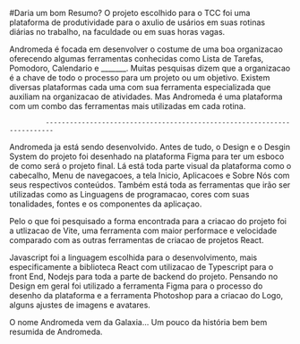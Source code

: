 #Daria um bom Resumo?
O projeto escolhido para o TCC foi uma plataforma de produtividade para o axulio de usários em suas rotinas
diárias no trabalho, na faculdade ou em suas horas vagas.

Andromeda é focada em desenvolver o costume de uma boa organizacao oferecendo algumas ferramentas conhecidas
como Lista de Tarefas, Pomodoro, Calendario e _______.
Muitas pesquisas dizem que a organizacao é a chave de todo o processo para um projeto ou um objetivo.
Existem diversas plataformas cada uma com sua ferramenta especializada que auxiliam na organizacao de 
atividades.
Mas Andromeda é uma plataforma com um combo das ferramentas mais utilizadas em cada rotina.


             ------------------------------------------------------------------------


Andromeda ja está sendo desenvolvido.
Antes de tudo, o Design e o Desgin System do projeto foi desenhado na plataforma Figma para ter um esboco de
como será o projeto final.
Lá está toda parte visual da plataforma como o cabecalho, Menu de navegacoes, a tela Inicio, Aplicacoes e 
Sobre Nós com seus respectivos conteúdos.
Também está toda as ferramentas que irão ser utilizadas como as Linguagens de programacao, cores com suas tonalidades, fontes e os componentes da aplicaçao.

Pelo o que foi pesquisado a forma encontrada para a criacao do projeto foi a utlizacao de Vite, uma ferramenta
com maior performace e velocidade comparado com as outras ferramentas de criacao de projetos React.

Javascript foi a linguagem escolhida para o desenvolvimento, mais especificamente a biblioteca React com utilizacao de Typescript para o front End, Nodejs para toda a parte de backend do projeto.
Pensando no Design em geral foi utilizado a ferramenta Figma para o processo do desenho da plataforma e
a ferramenta Photoshop para a criacao do Logo, alguns ajustes de imagens e avatares.

O nome Andromeda vem da Galaxia... Um pouco da história bem bem resumida de Andromeda.
